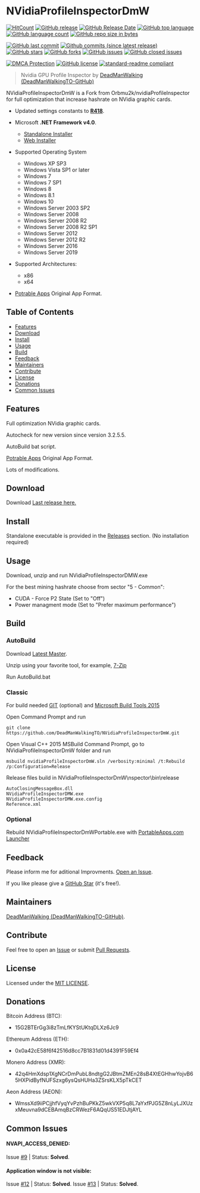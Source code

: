 # NVidiaProfileInspectorDmW
[![HitCount](http://hits.dwyl.io/DeadManWalkingTO/NVidiaProfileInspectorDmW.svg)](../../)
[![GitHub release](https://img.shields.io/github/release/DeadManWalkingTO/NVidiaProfileInspectorDmW/all.svg)](../../releases/latest)
[![GitHub Release Date](https://img.shields.io/github/release-date-pre/DeadManWalkingTO/NVidiaProfileInspectorDmW.svg)](../../releases/latest)
[![GitHub top language](https://img.shields.io/github/languages/top/DeadManWalkingTO/NVidiaProfileInspectorDmW.svg)](../../)
[![GitHub language count](https://img.shields.io/github/languages/count/DeadManWalkingTO/NVidiaProfileInspectorDmW.svg)](../../)
[![GitHub repo size in bytes](https://img.shields.io/github/repo-size/DeadManWalkingTO/NVidiaProfileInspectorDmW.svg)](../../)

[![GitHub last commit](https://img.shields.io/github/last-commit/DeadManWalkingTO/NVidiaProfileInspectorDmW.svg)](../../)
[![Github commits (since latest release)](https://img.shields.io/github/commits-since/DeadManWalkingTO/NVidiaProfileInspectorDmW/latest.svg)](../../)
[![GitHub stars](https://img.shields.io/github/stars/DeadManWalkingTO/NVidiaProfileInspectorDmW.svg)](../../stargazers)
[![GitHub forks](https://img.shields.io/github/forks/DeadManWalkingTO/NVidiaProfileInspectorDmW.svg)](../../network)
[![GitHub issues](https://img.shields.io/github/issues/DeadManWalkingTO/NVidiaProfileInspectorDmW.svg)](../../issues)
[![GitHub closed issues](https://img.shields.io/github/issues-closed/DeadManWalkingTO/NVidiaProfileInspectorDmW.svg)](../../issues)

[![DMCA Protection](https://img.shields.io/badge/DMCA-Protected-brightgreen.svg)](https://www.dmca.com/Takedowns.aspx?r=m)
[![GitHub license](https://img.shields.io/github/license/DeadManWalkingTO/NVidiaProfileInspectorDmW.svg)](./LICENSE)
[![standard-readme compliant](https://img.shields.io/badge/readme%20style-standard-brightgreen.svg)](./README.md)

>Nvidia GPU Profile Inspector by [DeadManWalking (DeadManWalkingTO-GitHub)](https://github.com/DeadManWalkingTO)

NVidiaProfileInspectorDmW is a Fork from Orbmu2k/nvidiaProfileInspector for full optimization that increase hashrate on NVidia graphic cards.
- Updated settings constants to [**R418**](https://www.nvidia.com/download/driverResults.aspx/143117/en-us).
- Microsoft **.NET Framework v4.0**.
  - [Standalone Installer](https://www.microsoft.com/en-us/download/details.aspx?id=17718)
  - [Web Installer](https://www.microsoft.com/en-us/download/details.aspx?id=17851)
- Supported Operating System
  - Windows XP SP3
  - Windows Vista SP1 or later
  - Windows 7
  - Windows 7 SP1
  - Windows 8
  - Windows 8.1
  - Windows 10
  - Windows Server 2003 SP2
  - Windows Server 2008
  - Windows Server 2008 R2
  - Windows Server 2008 R2 SP1
  - Windows Server 2012
  - Windows Server 2012 R2
  - Windows Server 2016
  - Windows Server 2019
  
- Supported Architectures:
  - x86
  - x64
  
- [Potrable Apps](https://portableapps.com/) Original App Format.

## Table of Contents
- [Features](#features)
- [Download](#download)
- [Install](#install)
- [Usage](#usage)
- [Build](#build)
- [Feedback](#feedback)
- [Maintainers](#maintainers)
- [Contribute](#contribute)
- [License](#license)
- [Donations](#donations)
- [Common Issues](#common-issues)

## Features
Full optimization NVidia graphic cards.

Autocheck for new version since version 3.2.5.5.

AutoBuild bat script.

[Potrable Apps](https://portableapps.com/) Original App Format.

Lots of modifications.

## Download
Download [Last release here.](../../releases/latest)

## Install
Standalone executable is provided in the [Releases](../../releases/latest) section. (No installation required)

## Usage
Download, unzip and run NVidiaProfileInspectorDMW.exe

For the best mining hashrate choose from sector "5 - Common":
* CUDA - Force P2 State (Set to "Off")
* Power managment mode (Set to "Prefer maximum performance")

## Build

### AutoBuild

Download [Latest Master](https://github.com/DeadManWalkingTO/NVidiaProfileInspectorDmW/archive/master.zip).

Unzip using your favorite tool, for example, [7-Zip](https://www.7-zip.org/)

Run AutoBuild.bat

### Classic
For build needed [GIT](https://git-scm.com/downloads) (optional) and [Microsoft Build Tools 2015](https://www.microsoft.com/en-us/download/details.aspx?id=48159)

Open Command Prompt and run 
```
git clone https://github.com/DeadManWalkingTO/NVidiaProfileInspectorDmW.git
```
Open Visual C++ 2015 MSBuild Command Prompt, go to NVidiaProfileInspectorDmW folder and run 
```
msbuild nvidiaProfileInspectorDmW.sln /verbosity:minimal /t:Rebuild /p:Configuration=Release
```
Release files build in NVidiaProfileInspectorDmW\nspector\bin\release
```
AutoClosingMessageBox.dll
NVidiaProfileInspectorDMW.exe
NVidiaProfileInspectorDMW.exe.config
Reference.xml
```

### Optional
Rebuild NVidiaProfileInspectorDmWPortable.exe with [PortableApps.com Launcher](https://portableapps.com/apps/development/portableapps.com_launcher)

## Feedback
Please inform me for aditional Improvments. [Open an Issue](../../issues).

If you like please give a [GitHub Star](../../stargazers) (it's free!).

## Maintainers
[DeadManWalking (DeadManWalkingTO-GitHub)](https://github.com/DeadManWalkingTO).

## Contribute
Feel free to open an [Issue](../../issues/new) or submit [Pull Requests](../../pulls).

## License
Licensed under the [MIT LICENSE](./LICENSE).

## Donations

Bitcoin Address (BTC):
* 15G2BTErGg3i8zTmLfKYStUKtqDLXz6Jc9

Ethereum Address (ETH):
* 0x0a42cE58f6f42516d8cc7B1831d01d4391F59Ef4

Monero Address (XMR):
* 42q4HmXdsp1XgNCrDmPubL8ndtgG2JBtmZMEn28sB4XtEGHhwYojvB65HXPidByfNUFSzxg6ysQsHUHa3ZSrsKLX5pTkCET

Aeon Address (AEON):
* WmssXd9iiPCjjhfVyqYvPzhBuPKkZ5wkVXP5q8L7aYxfPJG5Z8nLyLJXUzxMeuvna9dCEBAmqBzCRWezF6AQqUS51EDJtjAYL

## Common Issues

#### NVAPI_ACCESS_DENIED:
Issue [#9](../../issues/9) | Status: **Solved**.
#### Application window is not visible:
Issue [#12](../../issues/12) | Status: **Solved**.
Issue [#13](../../issues/13) | Status: **Solved**.
